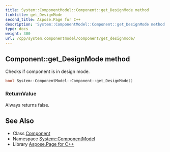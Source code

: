 ```yaml
---
title: System::ComponentModel::Component::get_DesignMode method
linktitle: get_DesignMode
second_title: Aspose.Page for C++
description: 'System::ComponentModel::Component::get_DesignMode method. Checks if component is in design mode in C++.'
type: docs
weight: 300
url: /cpp/system.componentmodel/component/get_designmode/
---
```

## Component::get_DesignMode method


Checks if component is in design mode.

```cpp
bool System::ComponentModel::Component::get_DesignMode()
```


### ReturnValue

Always returns false.

## See Also

* Class [Component](../)
* Namespace [System::ComponentModel](../../)
* Library [Aspose.Page for C++](../../../)
